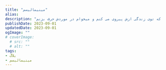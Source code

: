 ```yaml
---
title: "مینیمالیسم"
alias: 
description: "یکی از اصل هایی هست که توی زندگی ازش پیروی می کنم و میخوام در موردش حرف بزنم."
publishDate: 2023-09-01
updatedDate: 2023-09-01
ogImage: ""
# coverImage: 
  # src: ""
  # alt: ""
tags: 
- بلاگ
- مینیمالیسم
---
```




